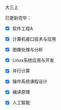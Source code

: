 大三上

已更新完毕：

- [x] 软件工程A
- [x] 计算机接口技术与应用
- [x] 图像处理与分析
- [x] Linux系统应用与开发
- [x] 并行计算
- [x] 操作系统课程设计
- [x] 编译原理
- [x] 人工智能

